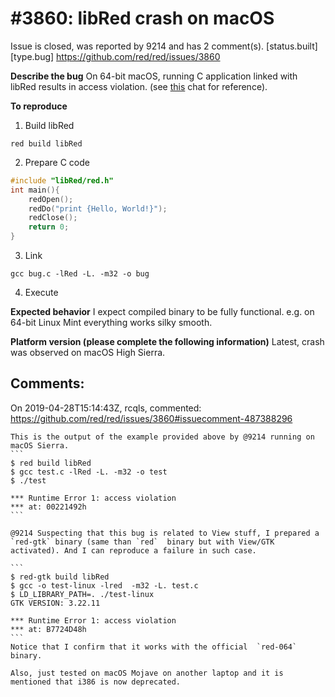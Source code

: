 
#3860: libRed crash on macOS
================================================================================
Issue is closed, was reported by 9214 and has 2 comment(s).
[status.built] [type.bug]
<https://github.com/red/red/issues/3860>

**Describe the bug**
On 64-bit macOS, running C application linked with libRed results in access violation. (see [this](https://gitter.im/red/help?at=5cc036cf4b4cb471d94b7890) chat for reference).

**To reproduce**
1. Build libRed
```
red build libRed
```
2. Prepare C code
```C
#include "libRed/red.h"
int main(){
    redOpen();
    redDo("print {Hello, World!}");
    redClose();
    return 0;
}
```
3. Link
```shell
gcc bug.c -lRed -L. -m32 -o bug
```
4. Execute

**Expected behavior**
I expect compiled binary to be fully functional. e.g. on 64-bit Linux Mint everything works silky smooth.

**Platform version (please complete the following information)**
Latest, crash was observed on macOS High Sierra.



Comments:
--------------------------------------------------------------------------------

On 2019-04-28T15:14:43Z, rcqls, commented:
<https://github.com/red/red/issues/3860#issuecomment-487388296>

    This is the output of the example provided above by @9214 running on macOS Sierra.
    ```
    $ red build libRed
    $ gcc test.c -lRed -L. -m32 -o test
    $ ./test
    
    *** Runtime Error 1: access violation
    *** at: 00221492h
    ```
    
    @9214 Suspecting that this bug is related to View stuff, I prepared a `red-gtk` binary (same than `red`  binary but with View/GTK activated). And I can reproduce a failure in such case.
    
    ```
    $ red-gtk build libRed
    $ gcc -o test-linux -lred  -m32 -L. test.c
    $ LD_LIBRARY_PATH=. ./test-linux
    GTK VERSION: 3.22.11
    
    *** Runtime Error 1: access violation
    *** at: B7724D48h
    ```
    Notice that I confirm that it works with the official  `red-064` binary.
    
    Also, just tested on macOS Mojave on another laptop and it is mentioned that i386 is now deprecated.

